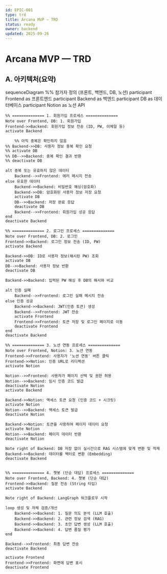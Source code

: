 ```yaml
---
id: EPIC-001
type: trd
title: Arcana MVP — TRD
status: ready
owner: backend
updated: 2025-09-26
---
```

# Arcana MVP — TRD

## A. 아키텍처(요약)
sequenceDiagram
    %% 참가자 정의 (프론트, 백엔드, DB, 노션)
    participant Frontend as 프론트엔드
    participant Backend as 백엔드
    participant DB as 데이터베이스
    participant Notion as 노션 API

    %% ============== 1. 회원가입 프로세스 ==============
    Note over Frontend, DB: 1. 회원가입
    Frontend->>Backend: 회원가입 정보 전송 (ID, PW, 이메일 등)
    activate Backend
		
		%% 아직 중복은 확인하지 않음
    %% Backend->>DB: 사용자 정보 중복 확인 요청
    %% activate DB
    %% DB-->>Backend: 중복 확인 결과 반환
    %% deactivate DB

    alt 중복 또는 유효하지 않은 데이터
        Backend-->>Frontend: 에러 메시지 전송
    else 유효한 데이터
        Backend->>Backend: 비밀번호 해싱(암호화)
        Backend->>DB: 암호화된 사용자 정보 저장 요청
        activate DB
        DB-->>Backend: 저장 완료 응답
        deactivate DB
        Backend-->>Frontend: 회원가입 성공 응답
    end
    deactivate Backend

    %% ============== 2. 로그인 프로세스 ==============
    Note over Frontend, DB: 2. 로그인
    Frontend->>Backend: 로그인 정보 전송 (ID, PW)
    activate Backend
    
    Backend->>DB: ID로 사용자 정보(해시된 PW) 조회
    activate DB
    DB-->>Backend: 사용자 정보 반환
    deactivate DB
    
    Backend->>Backend: 입력된 PW 해싱 후 DB의 해시와 비교
    
    alt 인증 실패
        Backend-->>Frontend: 로그인 실패 메시지 전송
    else 인증 성공
        Backend->>Backend: JWT(인증 토큰) 생성
        Backend-->>Frontend: JWT 전송
        activate Frontend
        Frontend->>Frontend: 토큰 저장 및 로그인 페이지로 이동
        deactivate Frontend
    end
    deactivate Backend

    %% ============== 3. 노션 연동 프로세스 ==============
    Note over Frontend, Notion: 3. 노션 연동
    Frontend->>Frontend: 사용자가 '노션 연동' 버튼 클릭
    Frontend->>Notion: 인증 URL로 리디렉션
    activate Notion

    Notion-->>Frontend: 사용자가 페이지 선택 및 권한 허용
    Notion-->>Backend: 임시 인증 코드 발급
    deactivate Notion
    activate Backend

    Backend->>Notion: 액세스 토큰 요청 (인증 코드 + 시크릿)
    activate Notion
    Notion-->>Backend: 액세스 토큰 발급
    deactivate Notion
    
    Backend->>Notion: 토큰을 사용하여 페이지 데이터 요청
    activate Notion
    Notion-->>Backend: 페이지 데이터 반환
    deactivate Notion

    Note right of Backend: DB 저장 없이 실시간으로 RAG 시스템에 맞게 변환 및 적재
    Backend->>Backend: 데이터를 벡터로 변환 (Embedding)
    deactivate Backend


    %% ============== 4. 챗봇 (단순 대답) 프로세스 ==============
    Note over Frontend, Backend: 4. 챗봇 (단순 대답)
    Frontend->>Backend: 질문 전송 (String 타입)
    activate Backend
    
    Note right of Backend: LangGraph 워크플로우 시작
    
    loop 생성 및 자체 검증/개선
        Backend->>Backend: 1. 질문 의도 분석 (LLM 호출)
        Backend->>Backend: 2. 관련 정보 검색 (RAG)
        Backend->>Backend: 3. 초안 답변 생성 (LLM 호출)
        Backend->>Backend: 4. 답변 품질 평가
    end

    Backend-->>Frontend: 최종 답변 전송
    deactivate Backend
    
    activate Frontend
    Frontend->>Frontend: 화면에 답변 표시
    deactivate Frontend


